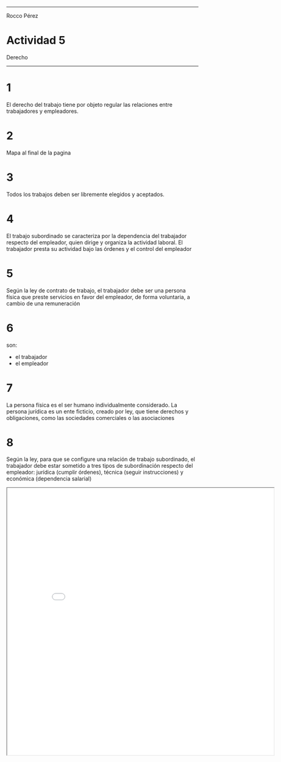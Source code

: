 
---

Rocco Pérez 

# Actividad 5

Derecho

---

# 1

El derecho del trabajo tiene por objeto regular las relaciones entre trabajadores y empleadores.

# 2 

Mapa al final de la pagina

# 3 

Todos los trabajos deben ser libremente elegidos y aceptados.

# 4 

El trabajo subordinado se caracteriza por la dependencia del trabajador respecto del empleador, quien dirige y organiza la actividad laboral. El trabajador presta su actividad bajo las órdenes y el control del empleador

# 5 

Según la ley de contrato de trabajo, el trabajador debe ser una persona física que preste servicios en favor del empleador, de forma voluntaria, a cambio de una remuneración

# 6

son:

- el trabajador
- el empleador

# 7 

La persona física es el ser humano individualmente considerado. La persona jurídica es un ente ficticio, creado por ley, que tiene derechos y obligaciones, como las sociedades comerciales o las asociaciones

# 8 

Según la ley, para que se configure una relación de trabajo subordinado, el trabajador debe estar sometido a tres tipos de subordinación respecto del empleador: jurídica (cumplir órdenes), técnica (seguir instrucciones) y económica (dependencia salarial)

<iframe src=" /assets/mapaDerecho.html" width="700" height="700"> 
